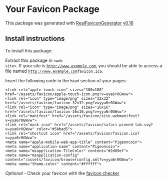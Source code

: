 # Your Favicon Package

This package was generated with [RealFaviconGenerator](https://realfavicongenerator.net/) [v0.16](https://realfavicongenerator.net/change_log#v0.16)

## Install instructions

To install this package:

Extract this package in <code>&lt;web site&gt;<?php echo /assets/favicon/ ?></code>. If your site is <code>http://www.example.com</code>, you should be able to access a file named <code>http://www.example.com<?php echo /assets/favicon/ ?>favicon.ico</code>.

Insert the following code in the `head` section of your pages:

    <link rel="apple-touch-icon" sizes="180x180" href="/assets/favicon/apple-touch-icon.png?v=yya6r0GWvw">
    <link rel="icon" type="image/png" sizes="32x32" href="/assets/favicon/favicon-32x32.png?v=yya6r0GWvw">
    <link rel="icon" type="image/png" sizes="16x16" href="/assets/favicon/favicon-16x16.png?v=yya6r0GWvw">
    <link rel="manifest" href="/assets/favicon/site.webmanifest?v=yya6r0GWvw">
    <link rel="mask-icon" href="/assets/favicon/safari-pinned-tab.svg?v=yya6r0GWvw" color="#5bbad5">
    <link rel="shortcut icon" href="/assets/favicon/favicon.ico?v=yya6r0GWvw">
    <meta name="apple-mobile-web-app-title" content="Pigeoncoin">
    <meta name="application-name" content="Pigeoncoin">
    <meta name="msapplication-TileColor" content="#2d89ef">
    <meta name="msapplication-config" content="/assets/favicon/browserconfig.xml?v=yya6r0GWvw">
    <meta name="theme-color" content="#ffffff">

*Optional* - Check your favicon with the [favicon checker](https://realfavicongenerator.net/favicon_checker)